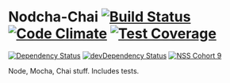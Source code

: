 # Nodcha-Chai [![Build Status](https://travis-ci.org/edstros/Nodcha-Chai.svg?branch=master)](https://travis-ci.org/edstros/Nodcha-Chai) [![Code Climate](https://codeclimate.com/github/edstros/Nodcha-Chai/badges/gpa.svg)](https://codeclimate.com/github/edstros/Nodcha-Chai) [![Test Coverage](https://codeclimate.com/github/edstros/Nodcha-Chai/badges/coverage.svg)](https://codeclimate.com/github/edstros/Nodcha-Chai/coverage)

[![Dependency Status](https://david-dm.org/edstros/Nodcha-Chai.svg)](https://david-dm.org/edstros/Nodcha-Chai)
[![devDependency Status](https://david-dm.org/edstros/Nodcha-Chai/dev-status.svg)](https://david-dm.org/edstros/Nodcha-Chai#info=devDependencies) [![NSS Cohort 9](https://img.shields.io/badge/NSS-Cohort%209-ff69b4.svg)](http://nashvillesoftwareschool.com)

Node, Mocha, Chai stuff. Includes tests.
